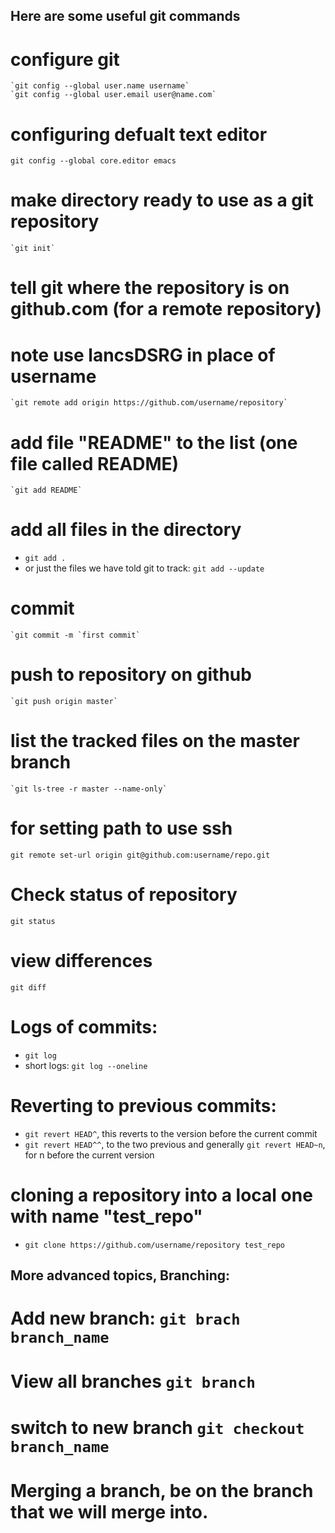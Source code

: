 ## Here are some useful git commands


# configure git
	`git config --global user.name username`
	`git config --global user.email user@name.com`

# configuring defualt text editor
   `git config --global core.editor emacs`

# make directory ready to use as a git repository
	`git init`

# tell git where the repository is on github.com (for a remote repository)
# note use lancsDSRG in place of username
	`git remote add origin https://github.com/username/repository`

# add file "README" to the list (one file called README)
	`git add README`

# add all files in the directory
- `git add .`
- or just the files we have told git to track: `git add --update`

# commit
	`git commit -m `first commit`

# push to repository on github
	`git push origin master`

# list the tracked files on the master branch
   	`git ls-tree -r master --name-only`

# for setting path to use ssh 
`git remote set-url origin git@github.com:username/repo.git`

# Check status of repository
`git status`

# view differences
   `git diff`	


# Logs of commits:
- `git log`
- short logs: `git log --oneline`

# Reverting to previous commits:
- `git revert HEAD^`, this reverts to the version before the current commit
- `git revert HEAD^^`, to the two previous and generally `git revert HEAD~n`, for n before the current version

# cloning a repository into a local one with name "test_repo"
- `git clone https://github.com/username/repository test_repo`


## More advanced topics, Branching:
# Add new branch: `git brach branch_name`

# View all branches `git branch`

# switch to new branch `git checkout branch_name`

# Merging a branch, be on the branch that we will merge into.

 
